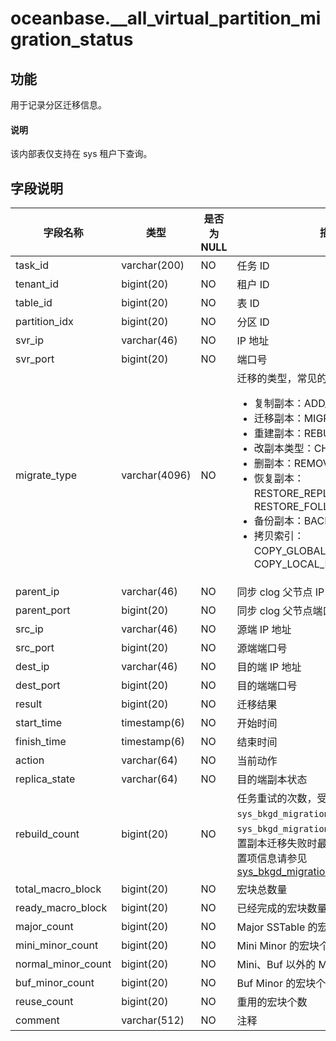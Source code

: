 # oceanbase.__all_virtual_partition_migration_status

## 功能

用于记录分区迁移信息。

<main id="notice" type='explain'>
  <h4>说明</h4>
  <p> 该内部表仅支持在 sys 租户下查询。</p>
</main>

## 字段说明

| 字段名称 | 类型 | 是否为 NULL | 描述 |
| --- | --- | --- | --- |
| task_id | varchar(200) | NO | 任务 ID |
| tenant_id | bigint(20) | NO | 租户 ID |
| table_id | bigint(20) | NO | 表 ID |
| partition_idx | bigint(20) | NO | 分区 ID |
| svr_ip | varchar(46) | NO | IP 地址 |
| svr_port | bigint(20) | NO | 端口号 |
| migrate_type | varchar(4096) | NO | 迁移的类型，常见的类型如下：<ul><li> 复制副本：ADD_REPLICA_OP </li><li> 迁移副本：MIGRATE_REPLICA_OP</li><li> 重建副本：REBUILD_REPLICA_OP </li><li> 改副本类型：CHANGE_REPLICA_OP </li><li> 删副本：REMOVE_REPLICA_OP </li><li> 恢复副本：RESTORE_REPLICA_OP、RESTORE_FOLLOWER_REPLICA_OP </li><li> 备份副本：BACKUP_REPLICA_OP </li><li> 拷贝索引：COPY_GLOBAL_INDEX_OP、COPY_LOCAL_INDEX_OP </li><ul> |
| parent_ip | varchar(46) | NO | 同步 clog 父节点 IP 地址 |
| parent_port | bigint(20) | NO | 同步 clog 父节点端口号 |
| src_ip | varchar(46) | NO | 源端 IP 地址 |
| src_port | bigint(20) | NO | 源端端口号 |
| dest_ip | varchar(46) | NO | 目的端 IP 地址 |
| dest_port | bigint(20) | NO | 目的端端口号 |
| result | bigint(20) | NO | 迁移结果 |
| start_time | timestamp(6) | NO | 开始时间 |
| finish_time | timestamp(6) | NO | 结束时间 |
| action | varchar(64) | NO | 当前动作 |
| replica_state | varchar(64) | NO | 目的端副本状态 |
| rebuild_count | bigint(20) | NO | 任务重试的次数，受配置项 `sys_bkgd_migration_retry_num` 控制。`sys_bkgd_migration_retry_num` 用于设置副本迁移失败时最多重试次数，更多配置项信息请参见 [sys_bkgd_migration_retry_num](../300.system-configuration-items/18600.sys_bkgd_migration_retry_num.md) |
| total_macro_block | bigint(20) | NO | 宏块总数量 |
| ready_macro_block | bigint(20) | NO | 已经完成的宏块数量 |
| major_count | bigint(20) | NO | Major SSTable 的宏块个数 |
| mini_minor_count | bigint(20) | NO | Mini Minor 的宏块个数 |
| normal_minor_count | bigint(20) | NO | Mini、Buf 以外的 Minor 的宏块个数 |
| buf_minor_count | bigint(20) | NO | Buf Minor 的宏块个数 |
| reuse_count | bigint(20) | NO | 重用的宏块个数 |
| comment | varchar(512) | NO | 注释 |
